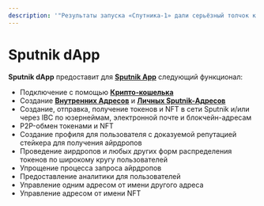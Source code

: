 ```yaml
---
description: '"Результаты запуска «Спутника-1» дали серьёзный толчок к развитию интернета"'
---
```


# Sputnik dApp

**Sputnik dApp** предоставит для [**Sputnik App**](../sputnik-app/) следующий функционал:

* Подключение с помощью [**Крипто-кошелька**](../slovar-terminov-i-skhema/kripto-koshelek.md)
* Создание [**Внутренних Адресов**](../slovar-terminov-i-skhema/vnutrennii-adres.md) и [**Личных Sputnik-Адресов**](../slovar-terminov-i-skhema/lichnyi-sputnik-adres.md)&#x20;
* Создание, отправка, получение токенов и NFT в сети Sputnik и/или через IBC по юзернеймам, электронной почте и блокчейн-адресам
* P2P-обмен токенами и NFT
* Создание профиля для пользователя с доказуемой репутацией стейкера для получения айрдропов&#x20;
* Проведение аирдропов и любых других форм распределения токенов по широкому кругу пользователей
* Упрощение процесса запроса айрдропов
* Предоставление аналитики для пользователей
* Управление одним адресом от имени другого адреса
* Управление адресом от имени NFT
